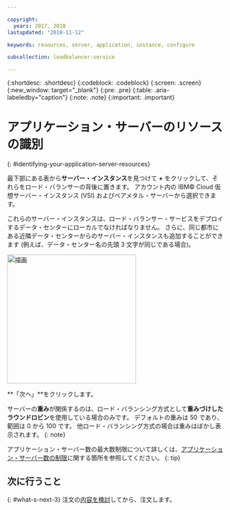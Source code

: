 ```yaml
---

copyright:
  years: 2017, 2018
lastupdated: "2018-11-12"

keywords: resources, server, application, instance, configure

subcollection: loadbalancer-service

---
```


{:shortdesc: .shortdesc}
{:codeblock: .codeblock}
{:screen: .screen}
{:new_window: target="_blank"}
{:pre: .pre}
{:table: .aria-labeledby="caption"}
{:note: .note}
{:important: .important}

# アプリケーション・サーバーのリソースの識別
{: #identifying-your-application-server-resources}

最下部にある表から**サーバー・インスタンス**を見つけて **+** をクリックして、それらをロード・バランサーの背後に置きます。 アカウント内の IBM© Cloud 仮想サーバー・インスタンス (VSI) およびベアメタル・サーバーから選択できます。

これらのサーバー・インスタンスは、ロード・バランサー・サービスをデプロイするデータ・センターにローカルでなければなりません。 さらに、同じ都市にある近隣データ・センターからのサーバー・インスタンスも追加することができます (例えば、データ・センター名の先頭 3 文字が同じである場合)。

<img src="images/locate-server-instance.png" alt="描画" style="width: 300px;"/>

**「次へ」**をクリックします。

サーバーの**重み**が関係するのは、ロード・バランシング方式として**重みづけしたラウンドロビン**を使用している場合のみです。 デフォルトの重みは 50 であり、範囲は 0 から 100 です。 他ロード・バランシング方式の場合は重みはぼかし表示されます。
{: note}

アプリケーション・サーバー数の最大数制限について詳しくは、[アプリケーション・サーバー数の制限](/docs/infrastructure/loadbalancer-service?topic=loadbalancer-service-faqs-for-ibm-cloud-load-balancer#what-s-the-maximum-number-of-compute-instances-i-can-associate-with-my-load-balancer-)に関する箇所を参照してください。
{: tip}

## 次に行うこと
{: #what-s-next-3}
注文の[内容を検討](/docs/infrastructure/loadbalancer-service?topic=loadbalancer-service-review-and-place-your-order)してから、注文します。
